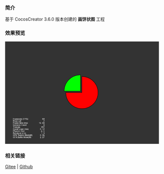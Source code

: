 ### 简介

基于 CocosCreator 3.6.0 版本创建的 **画饼状图** 工程

### 效果预览
![image](../../../image/202203/2022030401.png)

### 相关链接
[Gitee](https://gitee.com/mirrors_cocos-creator/test-cases-3d/tree/v3.0/assets/cases/ui/14.graphics) | [Github](https://github.com/cocos-creator/test-cases-3d/tree/v3.0/assets/cases/ui/14.graphics)